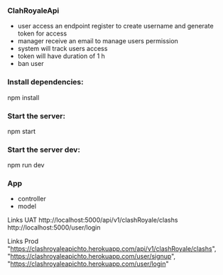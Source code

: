 ### ClahRoyaleApi

* user access an endpoint register to create username and generate token for access
*  manager receive an email to manage users permission
* system will track users access
* token will have duration of 1 h
* ban user

### Install dependencies:  
npm install 

### Start the server: 
npm start 

### Start the server dev: 
npm run dev 

### App


* controller
* model

Links UAT
http://localhost:5000/api/v1/clashRoyale/clashs
http://localhost:5000/user/login

Links Prod
"https://clashroyaleapichto.herokuapp.com/api/v1/clashRoyale/clashs",
"https://clashroyaleapichto.herokuapp.com/user/signup",
"https://clashroyaleapichto.herokuapp.com/user/login"







